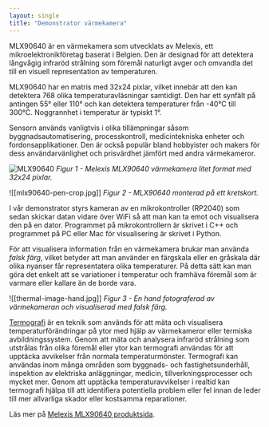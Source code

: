 ```yaml
---
layout: single
title: "Demonstrator värmekamera"
---
```


MLX90640 är en värmekamera som utvecklats av Melexis, ett mikroelektronikföretag baserat i Belgien. Den är designad för att detektera långvågig infraröd strålning som föremål naturligt avger och omvandla det till en visuell representation av temperaturen.

MLX90640 har en matris med 32x24 pixlar, vilket innebär att den kan detektera 768 olika temperaturavläsningar samtidigt. Den har ett synfält på antingen 55° eller 110° och kan detektera temperaturer från -40°C till 300°C. Noggrannhet i temperatur är typiskt 1°. 

Sensorn används vanligtvis i olika tillämpningar såsom byggnadsautomatisering, processkontroll, medicintekniska enheter och fordonsapplikationer. Den är också populär bland hobbyister och makers för dess användarvänlighet och prisvärdhet jämfört med andra värmekameror.


![MLX90640](https://media.melexis.com/-/media/images/product-media/mlx90621/mlx90621-far-infrared-array-melexis.jpg)
*Figur 1 - Melexis MLX90640 värmekamera litet format med 32x24 pixlar.*

![[mlx90640-pen-crop.jpg]]
*Figur 2 - MLX90640 monterad på ett kretskort.*

I vår demonstrator styrs kameran av en mikrokontroller (RP2040) som sedan skickar datan vidare över WiFi så att man kan ta emot och visualisera den på en dator. Programmet på mikrokontrollern är skrivet i C++ och programmet på PC eller Mac för visualisering är skrivet i Python.

För att visualisera information från en värmekamera brukar man använda *falsk färg*, vilket betyder att man använder en färgskala eller en gråskala där olika nyanser får representatera olika temperaturer. På detta sätt kan man göra det enkelt att se variationer i temperatur och framhäva föremål som är varmare eller kallare än de borde vara.

![[thermal-image-hand.jpg]]
*Figur 3 - En hand fotograferad av värmekameran och visualiserad med falsk färg.*

[Termografi](https://en.wikipedia.org/wiki/Thermography) är en teknik som används för att mäta och visualisera temperaturförändringar på ytor med hjälp av värmekameror eller termiska avbildningssystem. Genom att mäta och analysera infraröd strålning som utstrålas från olika föremål eller ytor kan termografi användas för att upptäcka avvikelser från normala temperaturmönster. Termografi kan användas inom många områden som byggnads- och fastighetsunderhåll, inspektion av elektriska anläggningar, medicin, tillverkningsprocesser och mycket mer. Genom att upptäcka temperaturavvikelser i realtid kan termografi hjälpa till att identifiera potentiella problem eller fel innan de leder till mer allvarliga skador eller kostsamma reparationer.

Läs mer på [Melexis MLX90640 produktsida](https://www.melexis.com/en/product/MLX90640/Far-Infrared-Thermal-Sensor-Array).
